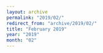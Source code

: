 ```yaml
---
layout: archive
permalink: "2019/02/"
redirect_from: "archive/2019/02/"
title: "February 2019"
year: "2019"
month: "02"
---
```

